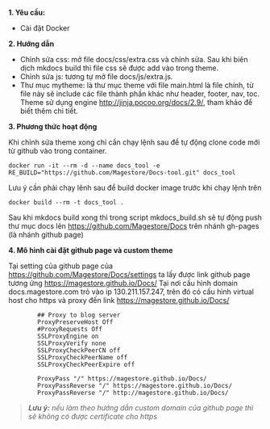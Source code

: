 
**1. Yêu cầu:**

- Cài đặt Docker

**2. Hướng dẫn**

- Chỉnh sửa css: mở file docs/css/extra.css và chỉnh sửa. Sau khi biên dịch mkdocs build thì file css sẽ được add vào trong theme.
- Chỉnh sửa js: tương tự mở file docs/js/extra.js.
- Thư mục mytheme: là thư mục theme với file main.html là file chính, từ file này sẽ include các file thành phần khác như header, footer, nav, toc.
Theme sử dụng engine http://jinja.pocoo.org/docs/2.9/, tham khảo để biết thêm chi tiết.

**3. Phương thức hoạt động**

Khi chỉnh sửa theme xong chỉ cần chạy lệnh sau để tự động clone code mới từ github vào trong container.
```
docker run -it --rm -d --name docs_tool -e RE_BUILD="https://github.com/Magestore/Docs-tool.git" docs_tool
```
Lưu ý cần phải chạy lênh sau để build docker image trước khi chạy lệnh trên
```
docker build --rm -t docs_tool .
```
Sau khi mkdocs build xong thì trong script mkdocs_build.sh sẽ tự động push thư mục docs lên https://github.com/Magestore/Docs trên nhánh 
gh-pages (là nhánh github page)

**4. Mô hình cài đặt github page và custom theme**

Tại setting của github page của https://github.com/Magestore/Docs/settings ta lấy được link github page tương ứng https://magestore.github.io/Docs/
Tại nơi cấu hình domain docs.magestore.com trỏ vào ip 130.211.157.247, trên đó có cấu hình virtual host cho https và proxy đến link https://magestore.github.io/Docs/
```
        ## Proxy to blog server
        ProxyPreserveHost Off
        #ProxyRequests Off
        SSLProxyEngine on
        SSLProxyVerify none
        SSLProxyCheckPeerCN off
        SSLProxyCheckPeerName off
        SSLProxyCheckPeerExpire off

        ProxyPass "/" https://magestore.github.io/Docs/
        ProxyPassReverse "/" https://magestore.github.io/Docs/
        ProxyPassReverse "/" http://magestore.github.io/Docs/
```
> _**Lưu ý:** nếu làm theo hướng dẫn custom domain của github page thì sẽ không có được certificate cho https_
